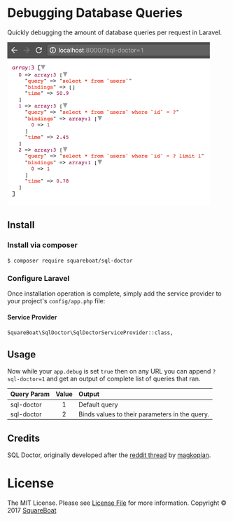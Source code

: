 # Debugging Database Queries

Quickly debugging the amount of database queries per request in Laravel.

![sql-doctor example image](sql-doctor.png?raw=true "Sql Doctor")

## Install

### Install via composer

```
$ composer require squareboat/sql-doctor
```

### Configure Laravel

Once installation operation is complete, simply add the service provider to your project's `config/app.php` file:

#### Service Provider
```
SquareBoat\SqlDoctor\SqlDoctorServiceProvider::class,
```

## Usage

Now while your `app.debug` is set `true` then on any URL you can append `?sql-doctor=1` and get an output of complete list of queries that ran.

| Query Param | Value | Output                                         |
| ----------- |:-----:| :--------------------------------------------- |
| sql-doctor  | 1     | Default query                                  |
| sql-doctor  | 2     | Binds values to their parameters in the query. |

## Credits

SQL Doctor, originally developed after the [reddit thread](https://www.reddit.com/r/laravel/comments/5f7y9f/debugging_the_amount_of_database_queries_per) by [magkopian](https://www.reddit.com/user/magkopian).

# License

The MIT License. Please see [License File](LICENSE.md) for more information. Copyright © 2017 [SquareBoat](https://squareboat.com)
